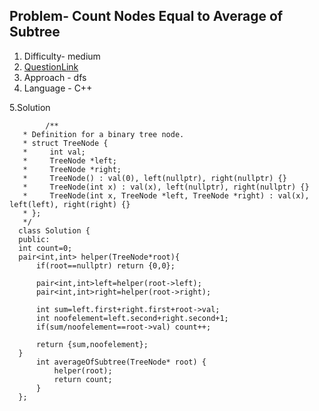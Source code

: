 
## Problem-  Count Nodes Equal to Average of Subtree
1. Difficulty- medium 
2. [QuestionLink](https://leetcode.com/problems/count-nodes-equal-to-average-of-subtree/description/)
3. Approach - dfs
4. Language - C++


5.Solution  
  

         
      
      
            /**
       * Definition for a binary tree node.
       * struct TreeNode {
       *     int val;
       *     TreeNode *left;
       *     TreeNode *right;
       *     TreeNode() : val(0), left(nullptr), right(nullptr) {}
       *     TreeNode(int x) : val(x), left(nullptr), right(nullptr) {}
       *     TreeNode(int x, TreeNode *left, TreeNode *right) : val(x), left(left), right(right) {}
       * };
       */
      class Solution {
      public:
      int count=0;
      pair<int,int> helper(TreeNode*root){
          if(root==nullptr) return {0,0};
      
          pair<int,int>left=helper(root->left);
          pair<int,int>right=helper(root->right);
      
          int sum=left.first+right.first+root->val;
          int noofelement=left.second+right.second+1;
          if(sum/noofelement==root->val) count++;
      
          return {sum,noofelement};
      }
          int averageOfSubtree(TreeNode* root) {
              helper(root);
              return count;
          }
      };
       
         
            
              
